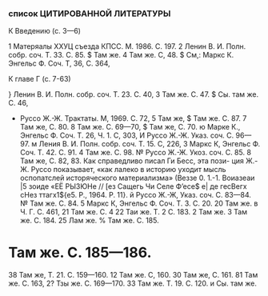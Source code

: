 ### список ЦИТИРОВАННОЙ ЛИТЕРАТУРЫ

К Введению (с. 3—6)

1 Матеряалы ХХУЦ съезда КПСС. М. 1986. С. 197.
2 Ленин В. И. Полн. собр. соч. Т. 33. С. 85.
$ Там же.
4 Там же. С, 48.
$ См,: Маркс К. Энгельс Ф. Соч. Т, 36, С. 364,

К главе Г (с. 7-63)

} Ленин В. И. Полн. собр. соч. Т. 23. С. 40,
3 Там же. С. 47.
$ Сы. там же. С. 46,
* Руссо Ж.-Ж. Трактаты. М, 1969. С. 72,
5 Там же,
$ Там же. С. 87.
7 Там же, С. 80.
8 Там же. С. 69—70,
$ Там же, С. 70.
ю Марке К., Энгельс Ф. Соч. Т. 26, Ч. 1. С, 303,
И Руссо Ж.-Ж. Указ. соч. С. 96—97.
м Ления В. И. Полн. собр. соч. Т. 15. С, 226,
3 Маркс К, Энгельс Ф. Соч. Т. 42. С. 91.
4 Там же. С. 98.
№ Руссо Ж.-Ж. Укоз. соч. С. 85.
8 Там же, С. 82, 83. Как справедливо писал Ги Бесс, эта пози-
ция Ж.-Ж. Руссо показывает, «как лалеко в историю уходит мысль
оспопатслей исторяческого материализма» (Веззе 0. 1.-1. Воиазеаи
|5 зоиде «ЕЁ РЫЗЮНе // [ез Сащегь Чи Селе Ф’есе$ е| де гесВегх
сНез ттагх1${е5. Р., 1964. Р. 11}.
й Руссо Ж.-Ж, Указ. соч. С. 83—84.
№ Там же. С. 84.
5 Маркс К, Энгельс Ф. Соч. Т. 3. С. 20.
20 Там же. в Ч. Г. С. 461,
21 Там же. С. 4
22 Таи же. Т. 2 С. 183.
2 Там же.
3 Там же. С. 184.
25 Лам же.
% Там же. С. 185.
# Там же. С. 185—186.
38 Там же, Т. 21. С. 159—160.
12 Там же. С, 160.
30 Там же, С. 161.
81 Там же. С. 163,
2? Тзы же. С. 169—170.
33 Там же. Т. 19. С. 120.
и Сы. там же.
